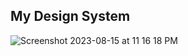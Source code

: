 
## My Design System

![Screenshot 2023-08-15 at 11 16 18 PM](https://github.com/thomasbeckford/design-system/assets/28713861/46cf8b9b-0b65-4da1-af1f-052459c969a2)
